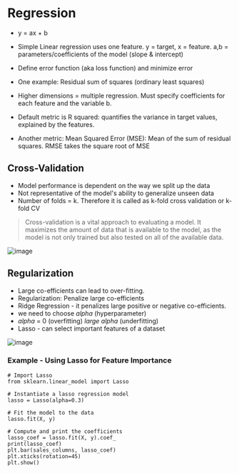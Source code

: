# Regression

- y = ax + b
- Simple Linear regression uses one feature. y = target, x = feature. a,b = parameters/coefficients of the model (slope & intercept)

- Define error function (aka loss function) and minimize error
- One example: Residual sum of squares (ordinary least squares)
- Higher dimensions = multiple regression. Must specify coefficients for each feature and  the variable b.
- Default metric is R squared: quantifies the variance in target values, explained by the features.
- Another metric: Mean Squared Error (MSE): Mean of the sum of residual squares. RMSE takes the square root of MSE

## Cross-Validation

- Model performance is dependent on the way we split up the data
- Not representative of the model's ability to generalize unseen data
- Number of folds = k. Therefore it is called as k-fold cross validation or k-fold CV

> Cross-validation is a vital approach to evaluating a model. It maximizes the amount of data that is available to the model, as the model is not only trained but also tested on all of the available data.

![image](https://github.com/jeyabalajis/supervised_learning_scikit_learn/assets/15995686/921cc3f7-4096-43c5-8a4e-897431520f36)

## Regularization

- Large co-efficients can lead to over-fitting.
- Regularization: Penalize large co-efficients
- Ridge Regression - it penalizes large positive or negative co-efficients.
- we need to choose _alpha_ (hyperparameter)
- _alpha_ = 0 (overfitting) _large alpha_ (underfitting)
- Lasso - can select important features of a dataset

![image](https://github.com/jeyabalajis/supervised_learning_scikit_learn/assets/15995686/1c89739a-00f6-4e1e-98be-4f51c96336a5)

### Example - Using Lasso for Feature Importance

```
# Import Lasso
from sklearn.linear_model import Lasso

# Instantiate a lasso regression model
lasso = Lasso(alpha=0.3)

# Fit the model to the data
lasso.fit(X, y)

# Compute and print the coefficients
lasso_coef = lasso.fit(X, y).coef_
print(lasso_coef)
plt.bar(sales_columns, lasso_coef)
plt.xticks(rotation=45)
plt.show()
```



